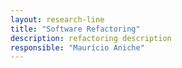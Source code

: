 ```yaml
---
layout: research-line
title: "Software Refactoring"
description: refactoring description
responsible: "Maurício Aniche"
---
```


